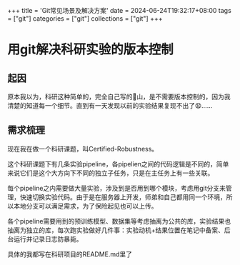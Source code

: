 +++
title = 'Git常见场景及解决方案'
date = 2024-06-24T19:32:17+08:00
tags = ["git"]
categories = ["git"]
collections = ["git"]
+++

# 用git解决科研实验的版本控制

## 起因

原本我以为，科研这种简单的，完全自己写的💩山，是不需要版本控制的，因为我清楚的知道每一个细节。直到有一天发现以前的实验结果复现不出了😧……

## 需求梳理

现在我在做一个科研课题，叫Certified-Robustness。

这个科研课题下有几条实验pipeline，各pipelien之间的代码逻辑是不同的，简单来说它们是这个大方向下不同的独立子任务，只是在主任务上有一些关联。

每个pipeline之内需要做大量实验，涉及到是否用到哪个模块，考虑用git分支来管理，快速切换实验代码。由于是在服务器上开发，师弟和自己都用同一个环境，所以本地分支可以满足需求，为了保险起见也可以上传。

各个pipeline需要用到的预训练模型、数据集等考虑抽离为公共的库，实验结果也抽离为独立的库，每次跑实验做好几件事：实验动机+结果位置在笔记中备案、后台运行并记录日志防暴毙。

具体的我都写在科研项目的README.md里了


